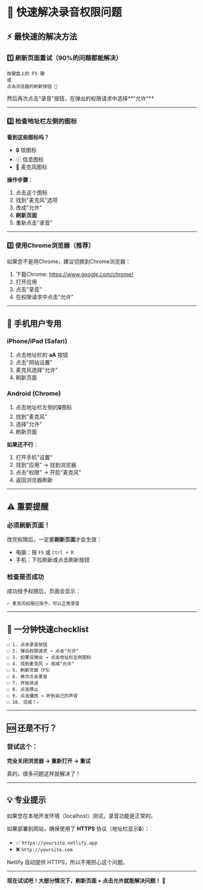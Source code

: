 # 🚀 快速解决录音权限问题

## ⚡ 最快速的解决方法

### 1️⃣ 刷新页面重试（90%的问题都能解决）

```
按键盘上的 F5 键
或
点击浏览器的刷新按钮 🔄
```

然后再次点击"录音"按钮，在弹出的权限请求中选择**"允许"**

---

### 2️⃣ 检查地址栏左侧的图标

**看到这些图标吗？**

- 🔒 锁图标
- ⓘ 信息图标  
- 🎤 麦克风图标

**操作步骤**：
1. 点击这个图标
2. 找到"麦克风"选项
3. 改成"允许"
4. **刷新页面**
5. 重新点击"录音"

---

### 3️⃣ 使用Chrome浏览器（推荐）

如果您不是用Chrome，建议切换到Chrome浏览器：

1. 下载Chrome: https://www.google.com/chrome/
2. 打开应用
3. 点击"录音"
4. 在权限请求中点击"允许"

---

## 📱 手机用户专用

### iPhone/iPad (Safari)

1. 点击地址栏的 **aA** 按钮
2. 点击"网站设置"
3. 麦克风选择"允许"
4. 刷新页面

### Android (Chrome)

1. 点击地址栏左侧的🔒图标
2. 找到"麦克风"
3. 选择"允许"
4. 刷新页面

**如果还不行**：

1. 打开手机"设置"
2. 找到"应用" → 找到浏览器
3. 点击"权限" → 开启"麦克风"
4. 返回浏览器刷新

---

## ⚠️ 重要提醒

### 必须刷新页面！

改完权限后，一定要**刷新页面**才会生效：

- 电脑：按 `F5` 或 `Ctrl + R`
- 手机：下拉刷新或点击刷新按钮

### 检查是否成功

成功授予权限后，页面会显示：
```
✓ 麦克风权限已授予，可以正常录音
```

---

## 🎯 一分钟快速checklist

```
☐ 1. 点击录音按钮
☐ 2. 弹出权限请求 → 点击"允许"
☐ 3. 如果没弹出 → 点击地址栏左侧图标
☐ 4. 找到麦克风 → 改成"允许"  
☐ 5. 刷新页面（F5）
☐ 6. 再次点击录音
☐ 7. 开始说话
☐ 8. 点击停止
☐ 9. 点击播放 → 听到自己的声音
☐ 10. 完成！✓
```

---

## 🆘 还是不行？

### 尝试这个：

**完全关闭浏览器 → 重新打开 → 重试**

真的，很多问题这样就解决了！

---

## 💡 专业提示

如果您在本地开发环境（localhost）测试，录音功能是正常的。

如果部署到网站，确保使用了 **HTTPS** 协议（地址栏显示🔒）：
- ✅ `https://yoursite.netlify.app`
- ❌ `http://yoursite.com`

Netlify 自动提供 HTTPS，所以不用担心这个问题。

---

**现在试试吧！大部分情况下，刷新页面 + 点击允许就能解决问题！** 🎉
